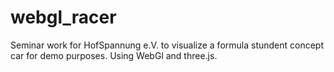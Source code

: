 # webgl_racer
Seminar work for HofSpannung e.V. to visualize a formula stundent concept car for demo purposes.
Using WebGl and three.js.